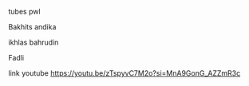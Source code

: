 tubes pwl 

Bakhits andika

ikhlas bahrudin

Fadli

link youtube
https://youtu.be/zTspyvC7M2o?si=MnA9GonG_AZZmR3c
